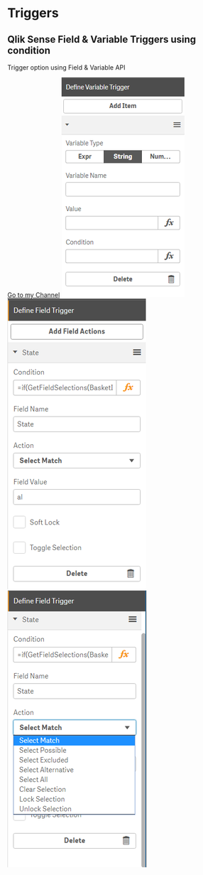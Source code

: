 # Triggers
## Qlik Sense Field &amp; Variable Triggers using condition
<p>Trigger option using Field & Variable API</p>
<a href="https://www.youtube.com/embed/videoseries?list=PLYjPUKwx_Zbf6ct3AH510CVvq14caZxYi" target="_blank">Go to my Channel</a>
  <img src="./Trigger_var.PNG" alt="Trigger variable">
    <img src="./Trigger_field1.PNG" alt="Trigger Field">
      <img src="./Trigger_field2.PNG" alt="Trigger Field">
